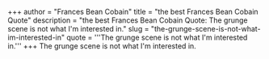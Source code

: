 +++
author = "Frances Bean Cobain"
title = "the best Frances Bean Cobain Quote"
description = "the best Frances Bean Cobain Quote: The grunge scene is not what I'm interested in."
slug = "the-grunge-scene-is-not-what-im-interested-in"
quote = '''The grunge scene is not what I'm interested in.'''
+++
The grunge scene is not what I'm interested in.
